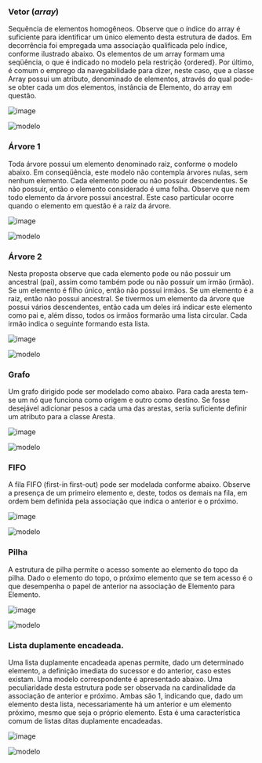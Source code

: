 ### Vetor (_array_)

Sequência de elementos homogêneos. Observe que o índice do array é suficiente para identificar um único elemento desta estrutura de dados. Em decorrência foi empregada uma associação qualificada pelo índice, conforme ilustrado abaixo. Os elementos de um array formam uma seqüência, o que é indicado no modelo pela restrição {ordered}. Por último, é comum o emprego da navegabilidade para dizer, neste caso, que a classe Array possui um atributo, denominado de elementos, através do qual pode-se obter cada um dos elementos, instância de Elemento, do array em questão.

![image](https://user-images.githubusercontent.com/1735792/90349760-526a8580-e011-11ea-9ec2-a3a4498686c0.png)

![modelo](http://www.plantuml.com/plantuml/proxy?cache=no&src=https://raw.githubusercontent.com/kyriosdata/oo/master/imagens/modelos-04/mod04ima01/mod04ima01.plantuml)

### Árvore 1

Toda árvore possui um elemento denominado raiz, conforme o modelo abaixo. Em conseqüência, este modelo não contempla árvores nulas, sem nenhum elemento. Cada elemento pode ou não possuir descendentes. Se não possuir, então o elemento considerado é uma folha. Observe que nem todo elemento da árvore possui ancestral. Este caso particular ocorre quando o elemento em questão é a raiz da árvore.

![image](https://user-images.githubusercontent.com/1735792/90349790-66ae8280-e011-11ea-86ef-cd2b01dce508.png)

![modelo](http://www.plantuml.com/plantuml/proxy?cache=no&src=https://raw.githubusercontent.com/kyriosdata/oo/master/imagens/modelos-04/mod04ima02/mod04ima02.plantuml)

### Árvore 2

Nesta proposta observe que cada elemento pode ou não possuir um ancestral (pai), assim como também pode ou não possuir um irmão (irmão). Se um elemento é filho único, então não possui irmãos. Se um elemento é a raiz, então não possui ancestral. Se tivermos um elemento da árvore que possui vários descendentes, então cada um deles irá indicar este elemento como pai e, além disso, todos os irmãos formarão uma lista circular. Cada irmão indica o seguinte formando esta lista.

![image](https://user-images.githubusercontent.com/1735792/90349819-82198d80-e011-11ea-9bc9-f0d77c4099b2.png)

![modelo](http://www.plantuml.com/plantuml/proxy?cache=no&src=https://raw.githubusercontent.com/kyriosdata/oo/master/imagens/modelos-04/mod04ima03/mod04ima03.plantuml)

### Grafo

Um grafo dirigido pode ser modelado como abaixo. Para cada aresta tem-se um nó que funciona como origem e outro como destino. Se fosse desejável adicionar pesos a cada uma das arestas, seria suficiente definir um atributo para a classe Aresta.

![image](https://user-images.githubusercontent.com/1735792/90349841-92316d00-e011-11ea-81eb-c19eeb63c6fe.png)

![modelo](http://www.plantuml.com/plantuml/proxy?cache=no&src=https://raw.githubusercontent.com/kyriosdata/oo/master/imagens/modelos-04/mod04ima04/mod04ima04.plantuml)

### FIFO

A fila FIFO (first-in first-out) pode ser modelada conforme abaixo. Observe a presença de um primeiro elemento e, deste, todos os demais na fila, em ordem bem definida pela associação que indica o anterior e o próximo.

![image](https://user-images.githubusercontent.com/1735792/90349860-a1b0b600-e011-11ea-9907-ab044c52dc6f.png)

![modelo](http://www.plantuml.com/plantuml/proxy?cache=no&src=https://raw.githubusercontent.com/kyriosdata/oo/master/imagens/modelos-04/mod04ima05/mod04ima05.plantuml)

### Pilha

A estrutura de pilha permite o acesso somente ao elemento do topo da pilha. Dado o elemento do topo, o próximo elemento que se tem acesso é o que desempenha o papel de anterior na associação de Elemento para Elemento.

![image](https://user-images.githubusercontent.com/1735792/90349873-b12fff00-e011-11ea-9980-b58218479f58.png)

![modelo](http://www.plantuml.com/plantuml/proxy?cache=no&src=https://raw.githubusercontent.com/kyriosdata/oo/master/imagens/modelos-04/mod04ima06/mod04ima06.plantuml)

### Lista duplamente encadeada.

Uma lista duplamente encadeada apenas permite, dado um determinado elemento, a definição imediata do sucessor e do anterior, caso estes existam. Uma modelo correspondente é apresentado abaixo. Uma peculiaridade desta estrutura pode ser observada na cardinalidade da associação de anterior e próximo. Ambas são 1, indicando que, dado um elemento desta lista, necessariamente há um anterior e um elemento próximo, mesmo que seja o próprio elemento. Esta é uma característica comum de listas ditas duplamente encadeadas.

![image](https://user-images.githubusercontent.com/1735792/90349891-c1e07500-e011-11ea-9cb1-f962e1dd7eab.png)

![modelo](http://www.plantuml.com/plantuml/proxy?cache=no&src=https://raw.githubusercontent.com/kyriosdata/oo/master/imagens/modelos-04/mod04ima07/mod04ima07.plantuml)
